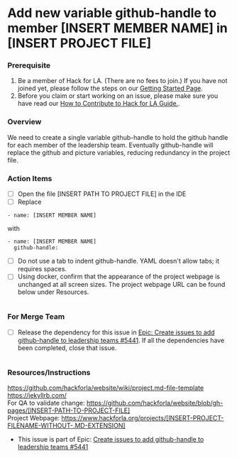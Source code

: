 
# Add new variable github-handle to member [INSERT MEMBER NAME] in [INSERT PROJECT FILE]
### Prerequisite
1. Be a member of Hack for LA. (There are no fees to join.) If you have not joined yet, please follow the steps on our [Getting Started Page](https://www.hackforla.org/getting-started).
2. Before you claim or start working on an issue, please make sure you have read our [How to Contribute to Hack for LA Guide.](https://github.com/hackforla/website/blob/7f0c132c96f71230b8935759e1f8711ccb340c0f/CONTRIBUTING.md).
   
### Overview
We need to create a single variable github-handle to hold the github handle for each member of the leadership team. Eventually github-handle will replace the github and picture variables, reducing redundancy in the project file.

### Action Items
- [ ] Open the file [INSERT PATH TO PROJECT FILE] in the IDE
- [ ] Replace
```
- name: [INSERT MEMBER NAME]
```
with
```
- name: [INSERT MEMBER NAME]
  github-handle: 
```
- [ ] Do not use a tab to indent github-handle. YAML doesn't allow tabs; it requires spaces.
- [ ] Using docker, confirm that the appearance of the project webpage is unchanged at all screen sizes. The project webpage URL can be found below under Resources.
```
```
### For Merge Team
- [ ] Release the dependency for this issue in [Epic: Create issues to add github-handle to leadership teams #5441](https://github.com/hackforla/website/issues/5441). If all the dependencies have been completed, close that issue.
```
```
### Resources/Instructions
https://github.com/hackforla/website/wiki/project.md-file-template  
https://jekyllrb.com/  
For QA to validate change: https://github.com/hackforla/website/blob/gh-pages/[INSERT-PATH-TO-PROJECT-FILE]  
Project Webpage: https://www.hackforla.org/projects/[INSERT-PROJECT-FILENAME-WITHOUT-.MD-EXTENSION]

- This issue is part of Epic: [Create issues to add github-handle to leadership teams #5441](https://github.com/hackforla/website/issues/5441)
